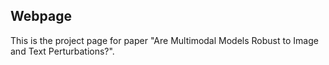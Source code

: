 ## <b>Webpage</b>


This is the project page for paper "Are Multimodal Models Robust to Image and Text Perturbations?".
